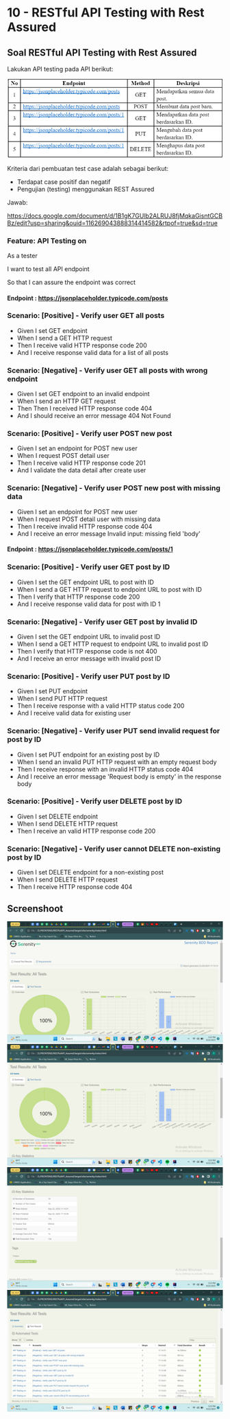 # 10 - RESTful API Testing with Rest Assured

## Soal RESTful API Testing with Rest Assured
Lakukan API testing pada API berikut:

<img src = "https://github.com/TasyaFitriaAnggraini/QE_Tasya-Fitria-Anggraini/blob/main/18_RESTful%20API%20Testing%20with%20Rest%20Assured/Screenshot/Screenshot%202023-09-23%20073338.png">

Kriteria dari pembuatan test case adalah sebagai berikut: 
- Terdapat case positif dan negatif
- Pengujian (testing) menggunakan REST Assured

Jawab:

https://docs.google.com/document/d/1B1gK7GUlb2ALRUJ8fjMqkaGisntGCBBz/edit?usp=sharing&ouid=116269043888314414582&rtpof=true&sd=true

### Feature: API Testing on

As a tester

I want to test all API endpoint

So that I can assure the endpoint was correct


#### Endpoint : https://jsonplaceholder.typicode.com/posts

### Scenario: [Positive] - Verify user GET all posts
- Given I set GET endpoint
- When I send a GET HTTP request
- Then I receive valid HTTP response code 200
- And I receive response valid data for a list of all posts

### Scenario: [Negative] - Verify user GET all posts with wrong endpoint
- Given I set GET endpoint to an invalid endpoint
- When I send an HTTP GET request
- Then Then I received HTTP response code 404
- And I should receive an error message 404 Not Found

### Scenario: [Positive] - Verify user POST new post
- Given I set an endpoint for POST new user
- When I request POST detail user
- Then I receive valid HTTP response code 201
- And I validate the data detail after create user

### Scenario: [Negative] - Verify user POST new post with missing data
- Given I set an endpoint for POST new user
- When I request POST detail user with missing data
- Then I receive invalid HTTP response code 404
- And I receive an error message Invalid input: missing field 'body'

#### Endpoint : https://jsonplaceholder.typicode.com/posts/1

### Scenario: [Positive] - Verify user GET post by ID
- Given I set the GET endpoint URL to post with ID
- When I send a GET HTTP request to endpoint URL to post with ID
- Then I verify that HTTP response code 200
- And I receive response valid data for post with ID 1

### Scenario: [Negative] - Verify user GET post by invalid ID
- Given I set the GET endpoint URL to invalid post ID
- When I send a GET HTTP request to endpoint URL to invalid post ID
- Then I verify that HTTP response code is not 400
- And I receive an error message with invalid post ID

### Scenario: [Positive] - Verify user PUT post by ID
- Given I set PUT endpoint
- When I send PUT HTTP request
- Then I receive response with a valid HTTP status code 200
- And I receive valid data for existing user

### Scenario: [Negative] - Verify user PUT send invalid request for post by ID
- Given I set PUT endpoint for an existing post by ID
- When I send an invalid PUT HTTP request with an empty request body
- Then I receive response with an invalid HTTP status code 404
- And I receive an error message 'Request body is empty' in the response body

### Scenario: [Positive] - Verify user DELETE post by ID
- Given I set DELETE endpoint
- When I send DELETE HTTP request
- Then I receive an valid HTTP response code 200

### Scenario: [Negative] - Verify user cannot DELETE non-existing post by ID
- Given I set DELETE endpoint for a non-existing post
- When I send DELETE HTTP request
- Then I receive HTTP response code 404

## Screenshoot

<img src="https://github.com/TasyaFitriaAnggraini/QE_Tasya-Fitria-Anggraini/blob/main/18_RESTful%20API%20Testing%20with%20Rest%20Assured/Screenshot/Latihan/Screenshot%202023-09-22%20172253.png">

<img src="https://github.com/TasyaFitriaAnggraini/QE_Tasya-Fitria-Anggraini/blob/main/18_RESTful%20API%20Testing%20with%20Rest%20Assured/Screenshot/Latihan/Screenshot%202023-09-22%20172306.png">

<img src="https://github.com/TasyaFitriaAnggraini/QE_Tasya-Fitria-Anggraini/blob/main/18_RESTful%20API%20Testing%20with%20Rest%20Assured/Screenshot/Latihan/Screenshot%202023-09-22%20172319.png">

<img src="https://github.com/TasyaFitriaAnggraini/QE_Tasya-Fitria-Anggraini/blob/main/18_RESTful%20API%20Testing%20with%20Rest%20Assured/Screenshot/Latihan/Screenshot%202023-09-22%20172526.png">
